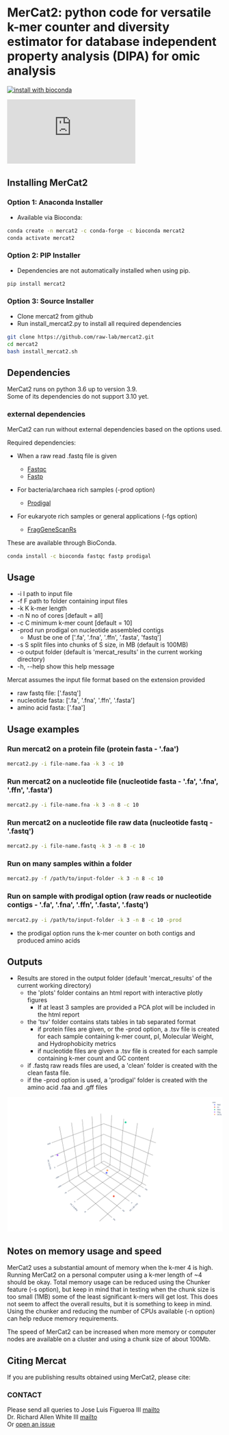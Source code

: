 # MerCat2: python code for versatile k-mer counter and diversity estimator for database independent property analysis (DIPA) for omic analysis

[![install with bioconda](https://img.shields.io/badge/install%20with-bioconda-brightgreen.svg?style=flat)](http://bioconda.github.io/recipes/mercat2/README.html)

![GitHub Logo](https://github.com/raw-lab/mercat2/blob/master/mercat2.pdf)

## Installing MerCat2

### Option 1: Anaconda Installer

- Available via Bioconda:

```bash
conda create -n mercat2 -c conda-forge -c bioconda mercat2
conda activate mercat2
```

### Option 2: PIP Installer

- Dependencies are not automatically installed when using pip.

```bash
pip install mercat2
```

### Option 3: Source Installer

- Clone mercat2 from github
- Run install_mercat2.py to install all required dependencies

```bash
git clone https://github.com/raw-lab/mercat2.git
cd mercat2
bash install_mercat2.sh
```

## Dependencies

MerCat2 runs on python 3.6 up to version 3.9. </br>
Some of its dependencies do not support 3.10 yet.

### external dependencies

MerCat2 can run without external dependencies based on the options used.  

Required dependencies:

- When a raw read .fastq file is given
  - [Fastqc](<https://www.bioinformatics.babraham.ac.uk/projects/fastqc/>) <br />
  - [Fastp](<https://github.com/OpenGene/fastp>) 

- For bacteria/archaea rich samples (-prod option)
  - [Prodigal](<https://github.com/hyattpd/Prodigal>)

- For eukaryote rich samples or general applications (-fgs option)
  - [FragGeneScanRs](<https://github.com/unipept/FragGeneScanRs>)

These are available through BioConda.

```bash
conda install -c bioconda fastqc fastp prodigal
```

## Usage

- -i I path to input file
- -f F path to folder containing input files
- -k K k-mer length
- -n N no of cores [default = all]
- -c C minimum k-mer count [default = 10]
- -prod run prodigal on nucleotide assembled contigs
  - Must be one of ['.fa', '.fna', '.ffn', '.fasta', 'fastq']
- -s S split files into chunks of S size, in MB (default is 100MB)
- -o output folder (default is 'mercat_results' in the current working directory)
- -h, --help show this help message

Mercat assumes the input file format based on the extension provided

- raw fastq file: ['.fastq']
- nucleotide fasta: ['.fa', '.fna', '.ffn', '.fasta']
- amino acid fasta: ['.faa']

## Usage examples

### Run mercat2 on a protein file (protein fasta - '.faa')

```bash
mercat2.py -i file-name.faa -k 3 -c 10
```

### Run mercat2 on a nucleotide file (nucleotide fasta - '.fa', '.fna', '.ffn', '.fasta')

```bash
mercat2.py -i file-name.fna -k 3 -n 8 -c 10
```

### Run mercat2 on a nucleotide file raw data (nucleotide fastq - '.fastq')

```bash
mercat2.py -i file-name.fastq -k 3 -n 8 -c 10
```

### Run on many samples within a folder

```bash
mercat2.py -f /path/to/input-folder -k 3 -n 8 -c 10
```

### Run on sample with prodigal option (raw reads or nucleotide contigs - '.fa', '.fna', '.ffn', '.fasta', '.fastq')

```bash
mercat2.py -i /path/to/input-folder -k 3 -n 8 -c 10 -prod
```

- the prodigal option runs the k-mer counter on both contigs and produced amino acids

## Outputs

- Results are stored in the output folder (default 'mercat_results' of the current working directory)
  - the 'plots' folder contains an html report with interactive plotly figures
    - If at least 3 samples are provided a PCA plot will be included in the html report
  - the 'tsv' folder contains stats tables in tab separated format
    - if protein files are given, or the -prod option, a .tsv file is created for each sample containing k-mer count, pI, Molecular Weight, and Hydrophobicity metrics
    - if nucleotide files are given a .tsv file is created for each sample containing k-mer count and GC content
  - if .fastq raw reads files are used, a 'clean' folder is created with the clean fasta file.
  - if the -prod option is used, a 'prodigal' folder is created with the amino acid .faa and .gff files

![GitHub Logo](https://github.com/raw-lab/mercat2/raw/master/doc/PCA.png)

## Notes on memory usage and speed

MerCat2 uses a substantial amount of memory when the k-mer 4 is high.  
Running MerCat2 on a personal computer using a k-mer length of ~4 should be okay. Total memory usage can be reduced using the Chunker feature (-s option), but keep in mind that in testing when the chunk size is too small (1MB) some of the least significant k-mers will get lost. This does not seem to affect the overall results, but it is something to keep in mind. Using the chunker and reducing the number of CPUs available (-n option) can help reduce memory requirements.  
  
The speed of MerCat2 can be increased when more memory or computer nodes are available on a cluster and using a chunk size of about 100Mb.

## Citing Mercat

If you are publishing results obtained using MerCat2, please cite:

### CONTACT

Please send all queries to Jose Luis Figueroa III [mailto](mailto:jlfiguer@uncc.edu) <br />
Dr. Richard Allen White III [mailto](mailto:rwhit101@uncc.edu)<br />
Or [open an issue](https://github.com/raw-lab/mercat2/issues)
